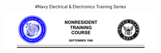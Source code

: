 <center>#Navy Electrical & Electronics Training Series</center>

![NEETS](https://github.com/thinkitdata/neets/blob/master/neets.png)
